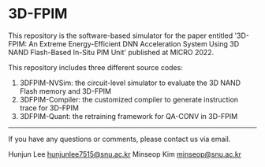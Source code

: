 # 3D-FPIM

This repository is the software-based simulator for the paper entitled 
'3D-FPIM: An Extreme Energy-Efficient DNN Acceleration System Using 3D NAND Flash-Based In-Situ PIM Unit'
published at MICRO 2022.

This repository includes three different source codes:
1. 3DFPIM-NVSim: the circuit-level simulator to evaluate the 3D NAND Flash memory and 3D-FPIM
2. 3DFPIM-Compiler: the customized compiler to generate instruction trace for 3D-FPIM
3. 3DFPIM-Quant: the retraining framework for QA-CONV in 3D-FPIM

------------------------------------------------------

If you have any questions or comments, please contact us via email.

Hunjun Lee <hunjunlee7515@snu.ac.kr>
Minseop Kim <minseop@snu.ac.kr>
